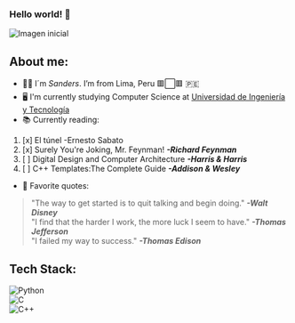### Hello world!  :raised_hands:	
![Imagen inicial](https://media.tenor.com/images/56c271c62439a1234798ccafc576f5b2/tenor.png)

## About me:

- :pouting_man:	I´m _Sanders_. I’m from Lima, Peru  :red_square::white_large_square::red_square: :peru:  
- :desktop_computer:	 I'm currently studying Computer Science at [Universidad de Ingeniería y Tecnología](https://www.utec.edu.pe/)  
- :books: Currently reading:  
1. [x] El túnel -Ernesto Sabato  
2. [x] Surely You're Joking, Mr. Feynman! ***-Richard Feynman***  
3. [ ] Digital Design and Computer Architecture ***-Harris & Harris***  
4. [ ] C++ Templates:The Complete Guide ***-Addison & Wesley***  
-  :pencil: Favorite quotes:
> "The way to get started is to quit talking and begin doing." ***-Walt Disney***  
> "I find that the harder I work, the more luck I seem to have." ***-Thomas Jefferson***  
> "I failed my way to success." ***-Thomas Edison*** 

## Tech Stack:
![Python](https://img.shields.io/badge/-Python-05122A?style=flat&logo=python)  
![C](https://img.shields.io/badge/-C-05122A?style=flat&logo=C&logoColor=A8B9CC)  
![C++](https://img.shields.io/badge/-C++-05122A?style=flat&logo=C%2B%2B&logoColor=00599C)  

<!--
**Zanderz17/Zanderz17** is a ✨ _special_ ✨ repository because its `README.md` (this file) appears on your GitHub profile.

Here are some ideas to get you started:

- 🔭 I’m currently working on ...
- 🌱 I’m currently learning ...
- 👯 I’m looking to collaborate on ...
- 🤔 I’m looking for help with ...
- 💬 Ask me about ...
- 📫 How to reach me: ...
- 😄 Pronouns: ...
- ⚡ Fun fact: ...
-->
